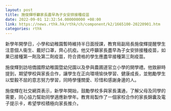 ```yaml
---
layout: post
title: 施俊輝呼籲家長盡早為子女安排接種疫苗
date: 2022-09-01 12:32:54.000000000 +08:00
link: https://news.rthk.hk/rthk/ch/component/k2/1665100-20220901.htm
categories: rthk
---
```


新學年開學日，小學和幼稚園暫時維持半日面授課，教育局副局長施俊輝提醒學生注意個人衞生、戴好口罩，齊心抗疫。他又呼籲家長盡早為子女安排接種疫苗，如果已接種第一劑及第二劑疫苗，符合資格的學生應盡早接種第三劑疫苗。

施俊輝到訪培僑國際幼稚園暨幼兒園以及參與農圃道官立小學的開學禮。他致辭時提到，期望學校與家長合作，讓學生在正向環境愉快學習、健康成長，並勉勵學生以堅毅不屈的意志努力學習，同時學懂關愛、珍惜和感謝身邊的人。

施俊輝在社交網頁表示，新學年開始，鼓勵學校多與家長溝通，了解父母及同學的需要，同心協力幫助同學適應新學年。教育局製作了一個家校合作的家長錦囊及電子提示卡，希望學校積極向家長推介。
